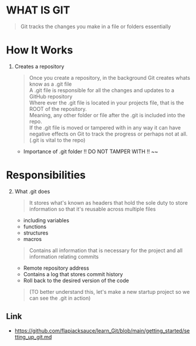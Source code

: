 # WHAT IS GIT  

> Git tracks the changes you make in a file or folders essentially
	
# How It Works  

1. Creates a repository

    > Once you create a repository, in the background Git creates whats know as a .git file  
    > A .git file is responsible for all the changes and updates to a GitHub repository  
    > Where ever the .git file is located in your projects file, that is the ROOT of the repository.  
    > Meaning, any other folder or file after the .git is included into the repo.  
    > If the .git file is moved or tampered with in any way it can have negative effects on Git to track the progress or perhaps not at all.  
    > (.git is vital to the repo)  
    * Importance of .git folder  !! DO NOT TAMPER WITH !! ~~  

# Responsibilities

2. What .git does
    > It stores what's known as headers that hold the sole duty to store information so that it's reusable across multiple files 
    * including variables
    * functions
    * structures
    * macros  
	

    > Contains all information that is necessary for the project and all information relating commits 
	* Remote repository address
	* Contains a log that stores commit history 
	* Roll back to the desired version of the code
	
    > (TO better understand this, let's make a new startup project so we can see the .git in action)

## Link
* https://github.com/flapjacksauce/learn_Git/blob/main/getting_started/setting_up_git.md